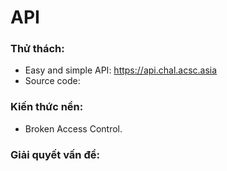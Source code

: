 # API
### Thử thách:
- Easy and simple API: https://api.chal.acsc.asia
- Source code: 
### Kiến thức nền:
- Broken Access Control.
### Giải quyết vấn đề:
